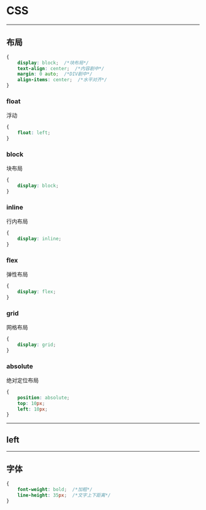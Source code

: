 # CSS


---

## 布局

```css
{
    display: block;  /*块布局*/
    text-align: center;  /*内容剧中*/
    margin: 0 auto;  /*DIV剧中*/
    align-items: center;  /*水平对齐*/
}
```

### float

浮动

```css
{
    float: left;
}
```

### block

块布局

```css
{
    display: block; 
}
```

### inline

行内布局

```css
{
    display: inline;
}
```

### flex

弹性布局

```css
{
    display: flex;
}
```

### grid
    
网格布局

```css
{
    display: grid;
}
```

### absolute

绝对定位布局

```css
{
    position: absolute; 
    top: 10px; 
    left: 10px;
}
```

---
## left

---
## 字体

```css
{
    font-weight: bold;  /*加粗*/
    line-height: 35px;  /*文字上下距离*/
}
```